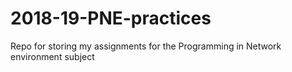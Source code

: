 # 2018-19-PNE-practices
Repo for storing my assignments for the Programming in Network environment subject
